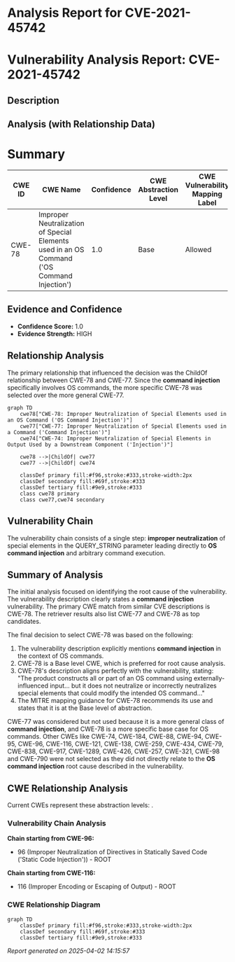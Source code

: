 # Analysis Report for CVE-2021-45742

# Vulnerability Analysis Report: CVE-2021-45742

## Description



## Analysis (with Relationship Data)

# Summary
| CWE ID | CWE Name | Confidence | CWE Abstraction Level | CWE Vulnerability Mapping Label | CWE-Vulnerability Mapping Notes |
|---|---|---|---|---|---|
| CWE-78 | Improper Neutralization of Special Elements used in an OS Command ('OS Command Injection') | 1.0 | Base | Allowed | Primary CWE |

## Evidence and Confidence

*   **Confidence Score:** 1.0
*   **Evidence Strength:** HIGH

## Relationship Analysis
The primary relationship that influenced the decision was the ChildOf relationship between CWE-78 and CWE-77. Since the **command injection** specifically involves OS commands, the more specific CWE-78 was selected over the more general CWE-77.

```mermaid
graph TD
    cwe78["CWE-78: Improper Neutralization of Special Elements used in an OS Command ('OS Command Injection')"]
    cwe77["CWE-77: Improper Neutralization of Special Elements used in a Command ('Command Injection')"]
    cwe74["CWE-74: Improper Neutralization of Special Elements in Output Used by a Downstream Component ('Injection')"]

    cwe78 -->|ChildOf| cwe77
    cwe77 -->|ChildOf| cwe74
    
    classDef primary fill:#f96,stroke:#333,stroke-width:2px
    classDef secondary fill:#69f,stroke:#333
    classDef tertiary fill:#9e9,stroke:#333
    class cwe78 primary
    class cwe77,cwe74 secondary
```

## Vulnerability Chain
The vulnerability chain consists of a single step: **improper neutralization** of special elements in the QUERY_STRING parameter leading directly to **OS command injection** and arbitrary command execution.

## Summary of Analysis
The initial analysis focused on identifying the root cause of the vulnerability. The vulnerability description clearly states a **command injection** vulnerability. The primary CWE match from similar CVE descriptions is CWE-78. The retriever results also list CWE-77 and CWE-78 as top candidates.

The final decision to select CWE-78 was based on the following:
1.  The vulnerability description explicitly mentions **command injection** in the context of OS commands.
2.  CWE-78 is a Base level CWE, which is preferred for root cause analysis.
3.  CWE-78's description aligns perfectly with the vulnerability, stating: "The product constructs all or part of an OS command using externally-influenced input... but it does not neutralize or incorrectly neutralizes special elements that could modify the intended OS command..."
4.  The MITRE mapping guidance for CWE-78 recommends its use and states that it is at the Base level of abstraction.

CWE-77 was considered but not used because it is a more general class of **command injection**, and CWE-78 is a more specific base case for OS commands. Other CWEs like CWE-74, CWE-184, CWE-88, CWE-94, CWE-95, CWE-96, CWE-116, CWE-121, CWE-138, CWE-259, CWE-434, CWE-79, CWE-838, CWE-917, CWE-1289, CWE-426, CWE-257, CWE-321, CWE-98 and CWE-790 were not selected as they did not directly relate to the **OS command injection** root cause described in the vulnerability.


## CWE Relationship Analysis

Current CWEs represent these abstraction levels: .


### Vulnerability Chain Analysis

**Chain starting from CWE-96:**
- 96 (Improper Neutralization of Directives in Statically Saved Code ('Static Code Injection')) - ROOT


**Chain starting from CWE-116:**
- 116 (Improper Encoding or Escaping of Output) - ROOT



### CWE Relationship Diagram

```mermaid
graph TD
    classDef primary fill:#f96,stroke:#333,stroke-width:2px
    classDef secondary fill:#69f,stroke:#333
    classDef tertiary fill:#9e9,stroke:#333
```



*Report generated on 2025-04-02 14:15:57*
